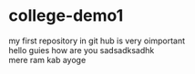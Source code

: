 # college-demo1
my first repository in git hub is very oimportant<br> hello guies how are you
sadsadksadhk <br> mere ram kab ayoge
